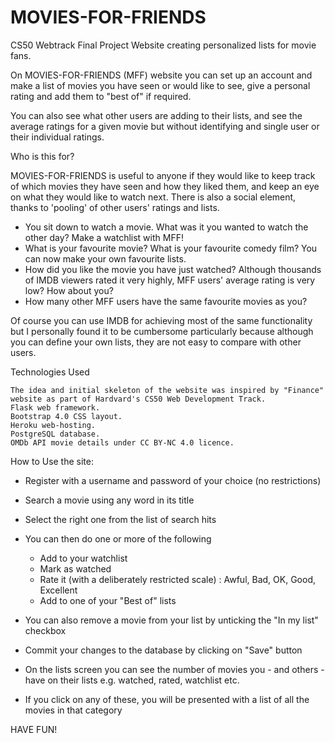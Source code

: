 # MOVIES-FOR-FRIENDS
CS50 Webtrack Final Project Website creating personalized lists for movie fans.

On MOVIES-FOR-FRIENDS (MFF) website you can set up an account and make a list of movies you have seen or would like to see, give a personal rating and add them to "best of" if required.

You can also see what other users are adding to their lists, and see the average ratings for a given movie but without identifying and single user or their individual ratings.

Who is this for?

MOVIES-FOR-FRIENDS is useful to anyone if they would like to keep track of which movies they have seen and how they liked them, and keep an eye on what they would like to watch next. There is also a social element, thanks to 'pooling' of other users' ratings and lists.

- You sit down to watch a movie. What was it you wanted to watch the other day? Make a watchlist with MFF!
- What is your favourite movie? What is your favourite comedy film? You can now make your own favourite lists.
- How did you like the movie you have just watched? Although thousands of IMDB viewers rated it very highly, MFF users' average rating is very low? How about you?
- How many other MFF users have the same favourite movies as you?

Of course you can use IMDB for achieving most of the same functionality but I personally found it to be cumbersome particularly because although you can define your own lists, they are not easy to compare with other users.

Technologies Used

    The idea and initial skeleton of the website was inspired by "Finance" website as part of Hardvard's CS50 Web Development Track.
    Flask web framework.
    Bootstrap 4.0 CSS layout.
    Heroku web-hosting.
    PostgreSQL database.
    OMDb API movie details under CC BY-NC 4.0 licence.

How to Use the site:

- Register with a username and password of your choice (no restrictions)
- Search a movie using any word in its title
- Select the right one from the list of search hits
- You can then do one or more of the following
    - Add to your watchlist
    - Mark as watched
    - Rate it (with a deliberately restricted scale) : Awful, Bad, OK, Good, Excellent
    - Add to one of your "Best of" lists

- You can also remove a movie from your list by unticking the "In my list" checkbox

- Commit your changes to the database by clicking on "Save" button

- On the lists screen you can see the number of movies you - and others - have on their lists e.g. watched, rated, watchlist etc.

- If you click on any of these, you will be presented with a list of all the movies in that category

HAVE FUN!